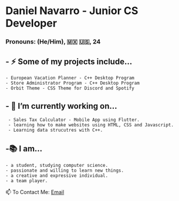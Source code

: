 # Daniel Navarro - Junior CS Developer
### Pronouns: (He/Him),  🇲🇽 🇺🇸, 24
 
## - ⚡  Some of my projects include...
    - European Vacation Planner - C++ Desktop Program
    - Store Administrator Program - C++ Desktop Program
    - Orbit Theme - CSS Theme for Discord and Spotify

## - 💬 I’m currently working on... 
     - Sales Tax Calculator - Mobile App using Flutter.
     - learning how to make websites using HTML, CSS and Javascript.
     - Learning data strucutres with C++.

## -📚 I am...

    - a student, studying computer science.
    - passionate and willing to learn new things.
    - a creative and expressive individual.
    - a team player.

📫 To Contact Me:  [Email](danielnavarro8797@gmail.com)

